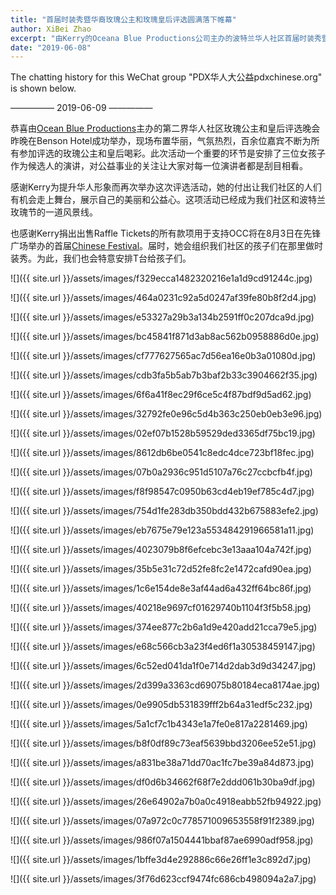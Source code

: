 ```yaml
---
title: "首届时装秀暨华裔玫瑰公主和玫瑰皇后评选圆满落下帷幕"
author: XiBei Zhao
excerpt: "由Kerry的Oceana Blue Productions公司主办的波特兰华人社区首届时装秀暨华裔玫瑰公主和玫瑰皇后评选上个周日在MAC俱乐部圆满落下帷幕，在Kerry的专业资源主导，社区志愿者的无私奉献，众多群友及家属的积极参与下，共同创造了本地华人社区的历史。"
date: "2019-06-08"
---
```


The chatting history for this WeChat group "PDX华人大公益pdxchinese.org" is shown below.

—————  2019-06-09  —————

恭喜由[Ocean Blue Productions](http://oceanablueusa.com/)主办的第二界华人社区玫瑰公主和皇后评选晚会昨晚在Benson Hotel成功举办，现场布置华丽，气氛热烈，百余位嘉宾不断为所有参加评选的玫瑰公主和皇后喝彩。此次活动一个重要的环节是安排了三位女孩子作为候选人的演讲，对公益事业的关注让大家对每一位演讲者都是刮目相看。

感谢Kerry为提升华人形象而再次举办这次评选活动，她的付出让我们社区的人们有机会走上舞台，展示自己的美丽和公益心。这项活动已经成为我们社区和波特兰玫瑰节的一道风景线。

也感谢Kerry捐出出售Raffle Tickets的所有款项用于支持OCC将在8月3日在先锋广场举办的首届[Chinese Festival](http://pdxchinese.org/chinesefestival/)。届时，她会组织我们社区的孩子们在那里做时装秀。为此，我们也会特意安排T台给孩子们。

![]({{ site.url }}/assets/images/f329ecca1482320216e1a1d9cd91244c.jpg)

![]({{ site.url }}/assets/images/464a0231c92a5d0247af39fe80b8f2d4.jpg)

![]({{ site.url }}/assets/images/e53327a29b3a134b2591ff0c207dca9d.jpg)

![]({{ site.url }}/assets/images/bc45841f871d3ab8ac562b0958886d0e.jpg)

![]({{ site.url }}/assets/images/cf777627565ac7d56ea16e0b3a01080d.jpg)

![]({{ site.url }}/assets/images/cdb3fa5b5ab7b3baf2b33c3904662f35.jpg)

![]({{ site.url }}/assets/images/6f6a41f8ec29f6ce5c4f87bdf9d5ad62.jpg)

![]({{ site.url }}/assets/images/32792fe0e96c5d4b363c250eb0eb3e96.jpg)

![]({{ site.url }}/assets/images/02ef07b1528b59529ded3365df75bc19.jpg)

![]({{ site.url }}/assets/images/8612db6be0541c8edc4dce723bf18fec.jpg)

![]({{ site.url }}/assets/images/07b0a2936c951d5107a76c27ccbcfb4f.jpg)

![]({{ site.url }}/assets/images/f8f98547c0950b63cd4eb19ef785c4d7.jpg)

![]({{ site.url }}/assets/images/754d1fe283db350bdd432b675883efe2.jpg)

![]({{ site.url }}/assets/images/eb7675e79e123a553484291966581a11.jpg)

![]({{ site.url }}/assets/images/4023079b8f6efcebc3e13aaa104a742f.jpg)

![]({{ site.url }}/assets/images/35b5e31c72d52fe8fc2e1472cafd90ea.jpg)

![]({{ site.url }}/assets/images/1c6e154de8e3af44ad6a432ff64bc86f.jpg)

![]({{ site.url }}/assets/images/40218e9697cf01629740b1104f3f5b58.jpg)

![]({{ site.url }}/assets/images/374ee877c2b6a1d9e420add21cca79e5.jpg)

![]({{ site.url }}/assets/images/e68c566cb3a23f4ed6f1a30538459147.jpg)

![]({{ site.url }}/assets/images/6c52ed041da1f0e714d2dab3d9d34247.jpg)

![]({{ site.url }}/assets/images/2d399a3363cd69075b80184eca8174ae.jpg)

![]({{ site.url }}/assets/images/0e9905db531839fff2b64a31edf5c232.jpg)

![]({{ site.url }}/assets/images/5a1cf7c1b4343e1a7fe0e817a2281469.jpg)

![]({{ site.url }}/assets/images/b8f0df89c73eaf5639bbd3206ee52e51.jpg)

![]({{ site.url }}/assets/images/a831be38a71dd70ac1fc7be39a84d873.jpg)

![]({{ site.url }}/assets/images/df0d6b34662f68f7e2ddd061b30ba9df.jpg)

![]({{ site.url }}/assets/images/26e64902a7b0a0c4918eabb52fb94922.jpg)

![]({{ site.url }}/assets/images/07a972c0c778571009653558f91f2389.jpg)

![]({{ site.url }}/assets/images/986f07a1504441bbaf87ae6990adf958.jpg)

![]({{ site.url }}/assets/images/1bffe3d4e292886c66e26ff1e3c892d7.jpg)

![]({{ site.url }}/assets/images/3f76d623ccf9474fc686cb498094a2a7.jpg)
